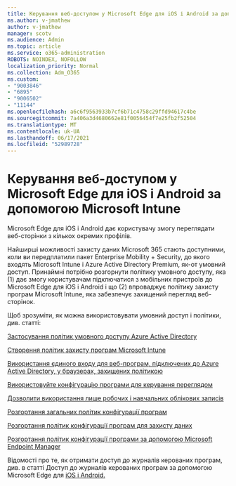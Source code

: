 ```yaml
---
title: Керування веб-доступом у Microsoft Edge для iOS і Android за допомогою Microsoft Intune
ms.author: v-jmathew
author: v-jmathew
manager: scotv
ms.audience: Admin
ms.topic: article
ms.service: o365-administration
ROBOTS: NOINDEX, NOFOLLOW
localization_priority: Normal
ms.collection: Adm_O365
ms.custom:
- "9003846"
- "6895"
- "9006502"
- "11144"
ms.openlocfilehash: a6c6f9563933b7cf6b71c4758c29ffd94617c4be
ms.sourcegitcommit: 7a406a3d4680662e81f0056454f7e25fb2f52504
ms.translationtype: MT
ms.contentlocale: uk-UA
ms.lasthandoff: 06/17/2021
ms.locfileid: "52989728"
---
```

# <a name="use-microsoft-intune-to-manage-web-access-in-microsoft-edge-for-ios-and-android"></a>Керування веб-доступом у Microsoft Edge для iOS і Android за допомогою Microsoft Intune

Microsoft Edge для iOS і Android дає користувачу змогу переглядати веб-сторінки з кількох окремих профілів.

Найширші можливості захисту даних Microsoft 365 стають доступними, коли ви передплатили пакет Enterprise Mobility + Security, до якого входять Microsoft Intune і Azure Active Directory Premium, як-от умовний доступ. Принаймні потрібно розгорнути політику умовного доступу, яка (1) дає змогу користувачам підключатися з мобільних пристроїв до Microsoft Edge для iOS і Android і що (2) впроваджує політику захисту програм Microsoft Intune, яка забезпечує захищений перегляд веб-сторінок.

Щоб зрозуміти, як можна використовувати умовний доступ і політики, див. статті:

[Застосування політик умовного доступу Azure Active Directory](https://go.microsoft.com/fwlink/?linkid=2132481)

[Створення політик захисту програм Microsoft Intune](https://go.microsoft.com/fwlink/?linkid=2132651)

[Використання єдиного входу для веб-програм, підключених до Azure Active Directory, у браузерах, захищених політикою](https://go.microsoft.com/fwlink/?linkid=2132482)

[Використовуйте конфігурацію програми для керування переглядом](https://go.microsoft.com/fwlink/?linkid=2132483)

[Дозволити використання лише робочих і навчальних облікових записів](https://go.microsoft.com/fwlink/?linkid=2132652)

[Розгортання загальних політик конфігурації програм](https://go.microsoft.com/fwlink/?linkid=2132653)

[Розгортання політик конфігурації програм для захисту даних](https://go.microsoft.com/fwlink/?linkid=2132654)

[Розгортання політик конфігурації програми за допомогою Microsoft Endpoint Manager](https://go.microsoft.com/fwlink/?linkid=2132707)

Відомості про те, як отримати доступ до журналів керованих програм, див. в статті Доступ до журналів керованих програм за допомогою Microsoft Edge для [iOS і Android.](https://go.microsoft.com/fwlink/?linkid=2132578)
